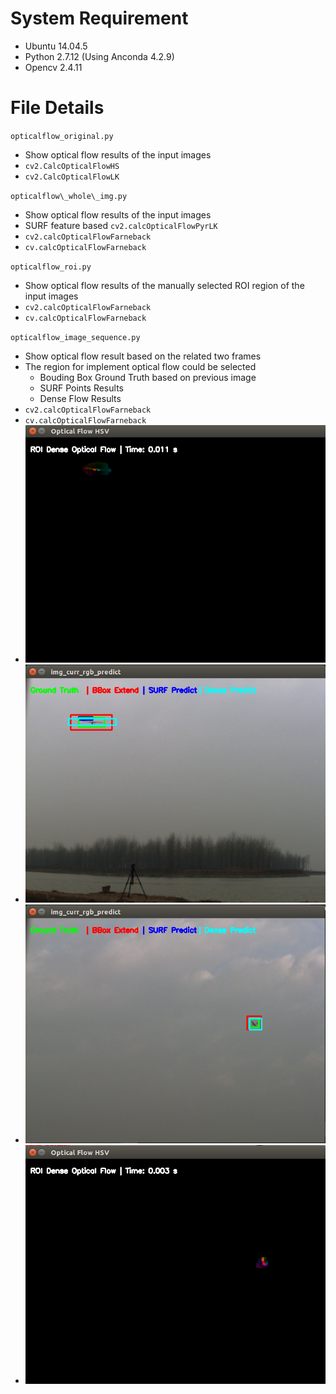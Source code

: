 # System Requirement
- Ubuntu 14.04.5
- Python 2.7.12 (Using Anconda 4.2.9)
- Opencv 2.4.11

# File Details
`opticalflow_original.py`
- Show optical flow results of the input images
- `cv2.CalcOpticalFlowHS`
- `cv2.CalcOpticalFlowLK`

`opticalflow\_whole\_img.py`
- Show optical flow results of the input images
- SURF feature based `cv2.calcOpticalFlowPyrLK`
- `cv2.calcOpticalFlowFarneback`
- `cv.calcOpticalFlowFarneback`



`opticalflow_roi.py`
- Show optical flow results of the manually selected ROI region of the input images
- `cv2.calcOpticalFlowFarneback`
- `cv.calcOpticalFlowFarneback`


`opticalflow_image_sequence.py`
- Show optical flow result based on the related two frames
- The region for implement optical flow could be selected 
	- Bouding Box Ground Truth based on previous image
	- SURF Points Results
	- Dense Flow Results
- `cv2.calcOpticalFlowFarneback`
- `cv.calcOpticalFlowFarneback`
- ![](imgs_for_readme/161012.4.Near_All_Results.png)
- ![](imgs_for_readme/161012.3.Near_HSV.png)
- ![](imgs_for_readme/161012.2.Far_All_Results.png)
- ![](imgs_for_readme/161012.1.Far_HSV.png)

